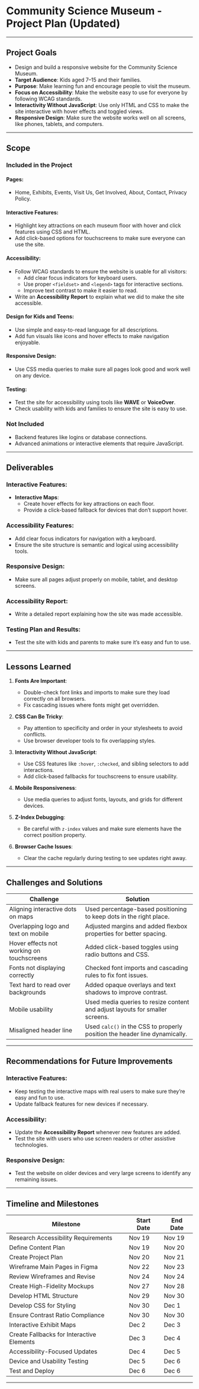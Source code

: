 # Community Science Museum - Project Plan (Updated)

---

## **Project Goals**
- Design and build a responsive website for the Community Science Museum.
- **Target Audience**: Kids aged 7–15 and their families.
- **Purpose**: Make learning fun and encourage people to visit the museum.
- **Focus on Accessibility**: Make the website easy to use for everyone by following WCAG standards.
- **Interactivity Without JavaScript**: Use only HTML and CSS to make the site interactive with hover effects and toggled views.
- **Responsive Design**: Make sure the website works well on all screens, like phones, tablets, and computers.

---

## **Scope**

### **Included in the Project**
#### Pages:
- Home, Exhibits, Events, Visit Us, Get Involved, About, Contact, Privacy Policy.

#### Interactive Features:
- Highlight key attractions on each museum floor with hover and click features using CSS and HTML.
- Add click-based options for touchscreens to make sure everyone can use the site.

#### Accessibility:
- Follow WCAG standards to ensure the website is usable for all visitors:
  - Add clear focus indicators for keyboard users.
  - Use proper `<fieldset>` and `<legend>` tags for interactive sections.
  - Improve text contrast to make it easier to read.
- Write an **Accessibility Report** to explain what we did to make the site accessible.

#### Design for Kids and Teens:
- Use simple and easy-to-read language for all descriptions.
- Add fun visuals like icons and hover effects to make navigation enjoyable.

#### Responsive Design:
- Use CSS media queries to make sure all pages look good and work well on any device.

#### Testing:
- Test the site for accessibility using tools like **WAVE** or **VoiceOver**.
- Check usability with kids and families to ensure the site is easy to use.

### **Not Included**
- Backend features like logins or database connections.
- Advanced animations or interactive elements that require JavaScript.

---

## **Deliverables**
### Interactive Features:
- **Interactive Maps**:
  - Create hover effects for key attractions on each floor.
  - Provide a click-based fallback for devices that don’t support hover.

### Accessibility Features:
- Add clear focus indicators for navigation with a keyboard.
- Ensure the site structure is semantic and logical using accessibility tools.

### Responsive Design:
- Make sure all pages adjust properly on mobile, tablet, and desktop screens.

### Accessibility Report:
- Write a detailed report explaining how the site was made accessible.

### Testing Plan and Results:
- Test the site with kids and parents to make sure it’s easy and fun to use.

---

## **Lessons Learned**
1. **Fonts Are Important**:
   - Double-check font links and imports to make sure they load correctly on all browsers.
   - Fix cascading issues where fonts might get overridden.

2. **CSS Can Be Tricky**:
   - Pay attention to specificity and order in your stylesheets to avoid conflicts.
   - Use browser developer tools to fix overlapping styles.

3. **Interactivity Without JavaScript**:
   - Use CSS features like `:hover`, `:checked`, and sibling selectors to add interactions.
   - Add click-based fallbacks for touchscreens to ensure usability.

4. **Mobile Responsiveness**:
   - Use media queries to adjust fonts, layouts, and grids for different devices.

5. **Z-Index Debugging**:
   - Be careful with `z-index` values and make sure elements have the correct position property.

6. **Browser Cache Issues**:
   - Clear the cache regularly during testing to see updates right away.

---

## **Challenges and Solutions**

| **Challenge**                         | **Solution**                                                                                   |
|---------------------------------------|-----------------------------------------------------------------------------------------------|
| Aligning interactive dots on maps     | Used percentage-based positioning to keep dots in the right place.                            |
| Overlapping logo and text on mobile   | Adjusted margins and added flexbox properties for better spacing.                             |
| Hover effects not working on touchscreens | Added click-based toggles using radio buttons and CSS.                                       |
| Fonts not displaying correctly        | Checked font imports and cascading rules to fix font issues.                                  |
| Text hard to read over backgrounds    | Added opaque overlays and text shadows to improve contrast.                                   |
| Mobile usability                      | Used media queries to resize content and adjust layouts for smaller screens.                  |
| Misaligned header line                | Used `calc()` in the CSS to properly position the header line dynamically.                    |

---

## **Recommendations for Future Improvements**

### Interactive Features:
- Keep testing the interactive maps with real users to make sure they’re easy and fun to use.
- Update fallback features for new devices if necessary.

### Accessibility:
- Update the **Accessibility Report** whenever new features are added.
- Test the site with users who use screen readers or other assistive technologies.

### Responsive Design:
- Test the website on older devices and very large screens to identify any remaining issues.

---

## **Timeline and Milestones**

| **Milestone**                          | **Start Date** | **End Date** |
|----------------------------------------|----------------|--------------|
| Research Accessibility Requirements    | Nov 19         | Nov 19       |
| Define Content Plan                    | Nov 19         | Nov 20       |
| Create Project Plan                    | Nov 20         | Nov 21       |
| Wireframe Main Pages in Figma          | Nov 22         | Nov 23       |
| Review Wireframes and Revise           | Nov 24         | Nov 24       |
| Create High-Fidelity Mockups           | Nov 27         | Nov 28       |
| Develop HTML Structure                 | Nov 29         | Nov 30       |
| Develop CSS for Styling                | Nov 30         | Dec 1        |
| Ensure Contrast Ratio Compliance       | Nov 30         | Nov 30       |
| Interactive Exhibit Maps               | Dec 2          | Dec 3        |
| Create Fallbacks for Interactive Elements | Dec 3       | Dec 4        |
| Accessibility-Focused Updates          | Dec 4          | Dec 5        |
| Device and Usability Testing           | Dec 5          | Dec 6        |
| Test and Deploy                        | Dec 6          | Dec 6        |

---